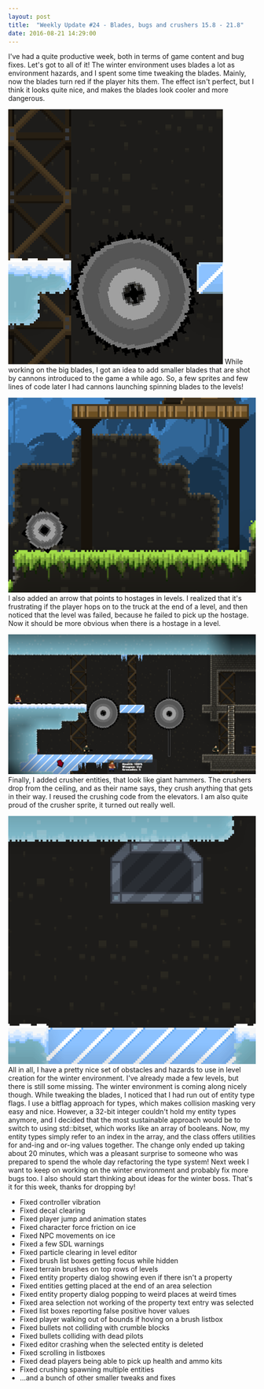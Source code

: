```yaml
---
layout: post
title:  "Weekly Update #24 - Blades, bugs and crushers 15.8 - 21.8"
date: 2016-08-21 14:29:00
---
```

I've had a quite productive week, both in terms of game content and bug fixes. Let's got to all of it!
The winter environment uses blades a lot as environment hazards, and I spent some time tweaking the blades. Mainly, now the blades turn red if the player hits them. The effect isn't perfect, but I think it looks quite nice, and makes the blades look cooler and more dangerous.

![There was blood everywhere!](/assets/WeeklyUpdates/24/BladeEdge.gif)
While working on the big blades, I got an idea to add smaller blades that are shot by cannons introduced to the game a while ago. So, a few sprites and few lines of code later I had cannons launching spinning blades to the levels!

![There was blood everywhere!](/assets/WeeklyUpdates/24/CannonBlades.gif)
I also added an arrow that points to hostages in levels. I realized that it's frustrating if the player hops on to the truck at the end of a level, and then noticed that the level was failed, because he failed to pick up the hostage. Now it should be more obvious when there is a hostage in a level.

![The arrow is rotated and all that jazz!](/assets/WeeklyUpdates/24/Arrow.png)
Finally, I added crusher entities, that look like giant hammers. The crushers drop from the ceiling, and as their name says, they crush anything that gets in their way. I reused the crushing code from the elevators. I am also quite proud of the crusher sprite, it turned out really well.

![There was blood everywhere!](/assets/WeeklyUpdates/24/Crusher.gif)
All in all, I have a pretty nice set of obstacles and hazards to use in level creation for the winter environment. I've already made a few levels, but there is still some missing. The winter environment is coming along nicely though.
While tweaking the blades, I noticed that I had run out of entity type flags. I use a bitflag approach for types, which makes collision masking very easy and nice. However, a 32-bit integer couldn't hold my entity types anymore, and I decided that the most sustainable approach would be to switch to using std::bitset, which works like an array of booleans. Now, my entity types simply refer to an index in the array, and the class offers utilities for and-ing and or-ing values together. The change only ended up taking about 20 minutes, which was a pleasant surprise to someone who was prepared to spend the whole day refactoring the type system!
Next week I want to keep on working on the winter environment and probably fix more bugs too. I also should start thinking about ideas for the winter boss. That's it for this week, thanks for dropping by!

*   Fixed controller vibration
*   Fixed decal clearing
*   Fixed player jump and animation states
*   Fixed character force friction on ice
*   Fixed NPC movements on ice
*   Fixed a few SDL warnings
*   Fixed particle clearing in level editor
*   Fixed brush list boxes getting focus while hidden
*   Fixed terrain brushes on top rows of levels
*   Fixed entity property dialog showing even if there isn't a property
*   Fixed entities getting placed at the end of an area selection
*   Fixed entity property dialog popping to weird places at weird times
*   Fixed area selection not working of the property text entry was selected
*   Fixed list boxes reporting false positive hover values
*   Fixed player walking out of bounds if hoving on a brush listbox
*   Fixed bullets not colliding with crumble blocks
*   Fixed bullets colliding with dead pilots
*   Fixed editor crashing when the selected entity is deleted
*   Fixed scrolling in listboxes
*   Fixed dead players being able to pick up health and ammo kits
*   Fixed crushing spawning multiple entities
*   ...and a bunch of other smaller tweaks and fixes
